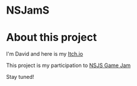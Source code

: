 # NSJamS

# About this project
I'm David and here is my [Itch.io](https://david-3lm.itch.io/)

This project is my participation to [NSJS Game Jam](https://itch.io/jam/nsjs-2023-jam-1)

Stay tuned!

